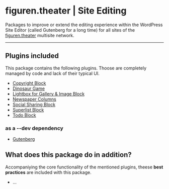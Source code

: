 # figuren.theater | Site Editing

Packages to improve or extend the editing experience within the WordPress Site Editor (called Gutenberg for a long time) for all sites of the [figuren.theater](https://figuren.theater) multisite network.

---

## Plugins included

This package contains the following plugins. 
Thoose are completely managed by code and lack of their typical UI.

* [Copyright Block](https://wordpress.org/plugins/copyright-block/#developers)
* [Dinosaur Game](https://wordpress.org/plugins/dinosaur-game/#developers)
* [Lightbox for Gallery & Image Block](https://wordpress.org/plugins/gallery-block-lightbox/#developers)
* [Newspaper Columns](https://wordpress.org/plugins/newspaper-columns/#developers)
* [Social Sharing Block](https://wordpress.org/plugins/social-sharing-block/#developers)
* [Superlist Block](https://wordpress.org/plugins/superlist-block/#developers)
* [Todo Block](https://wordpress.org/plugins/todo-block/#developers)

### as a --dev dependency

* [Gutenberg](https://wordpress.org/plugins/gutenberg/#developers)


## What does this package do in addition?

Accompaniying the core functionality of the mentioned plugins, theese **best practices** are included with this package.

- ...


